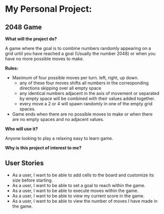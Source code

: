 # My Personal Project:

## 2048 Game

**What will the project do?**

A game where the goal is to combine numbers randomly appearing on a grid until you have reached a 
goal (Usually the number 2048) or when you have no more possible moves to make.

**Rules:**
- Maximum of four possible moves per turn. left, right, up down.
    - any of these four moves shifts all numbers in the corresponding directions skipping over all empty space
    - any identical numbers adjacent in the axis of movement or separated by empty space will be combined with their values 
    added together.
    - every move a 2 or 4 will spawn randomly in one of the empty grid spaces.
- Game ends when there are no possible moves to make or when there are no empty spaces and no adjacent values.

**Who will use it?**

Anyone looking to play a relaxing easy to learn game.

**Why is this project of interest to me?**


## User Stories
- As a user, I want to be able to add cells to the board and customize its size before starting.
- As a user, I want to be able to set a goal to reach within the game.
- As a user, I want to be able to execute moves within the game.
- As a user, I want to be able to view my current score in the game.
- As a user, I want to be able to view the number of moves I have made in the game.